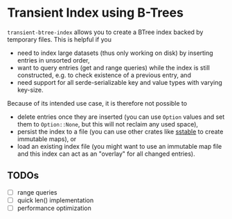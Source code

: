 # Transient Index using B-Trees

`transient-btree-index` allows you to create a BTree index backed by temporary files.
This is helpful if you
 
- need to index large datasets (thus only working on disk) by inserting entries in unsorted order,
- want to query entries (get and range queries) while the index is still constructed, e.g. to check existence of a previous entry, and
- need support for all serde-serializable key and value types with varying key-size.
 
Because of its intended use case, it is therefore not possible to
 
- delete entries once they are inserted (you can use `Option` values and set them to `Option::None`, but this will not reclaim any used space),
- persist the index to a file (you can use other crates like [sstable](https://crates.io/crates/sstable) to create immutable maps), or
- load an existing index file (you might want to use an immutable map file and this index can act as an "overlay" for all changed entries).

## TODOs

- [ ] range queries
- [ ] quick len() implementation
- [ ] performance optimization